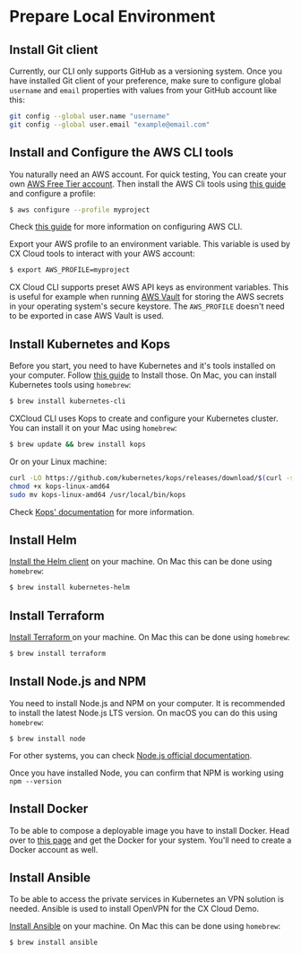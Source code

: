# Prepare Local Environment

## Install Git client

Currently, our CLI only supports GitHub as a versioning system. Once you have installed Git client of your preference, make sure to configure global `username` and `email` properties with values from your GitHub account like this:

```bash
git config --global user.name "username"
git config --global user.email "example@email.com"
```

## Install and Configure the AWS CLI tools

You naturally need an AWS account. For quick testing, You can create your own [AWS Free Tier account](https://aws.amazon.com/free/). Then install the AWS Cli tools using [this guide](https://docs.aws.amazon.com/cli/latest/userguide/installing.html) and configure a profile:

```bash
$ aws configure --profile myproject
```

Check [this guide](https://docs.aws.amazon.com/cli/latest/userguide/cli-chap-getting-started.html) for more information on configuring AWS CLI.

Export your AWS profile to an environment variable. This variable is used by CX Cloud tools to interact with your AWS account:

```bash
$ export AWS_PROFILE=myproject
```

CX Cloud CLI supports preset AWS API keys as environment variables. This is useful for example when running [AWS Vault](https://github.com/99designs/aws-vault) for storing the AWS secrets in your operating system's secure keystore. The `AWS_PROFILE` doesn't need to be exported in case AWS Vault is used.

## Install Kubernetes and Kops

Before you start, you need to have Kubernetes and it's tools installed on your computer. Follow [this guide](https://kubernetes.io/docs/tasks/tools/install-kubectl/) to Install those. On Mac, you can install Kubernetes tools using `homebrew`:

```bash
$ brew install kubernetes-cli
```

CXCloud CLI uses Kops to create and configure your Kubernetes cluster. You can install it on your Mac using `homebrew`:

```bash
$ brew update && brew install kops
```

Or on your Linux machine:

```bash
curl -LO https://github.com/kubernetes/kops/releases/download/$(curl -s https://api.github.com/repos/kubernetes/kops/releases/latest | grep tag_name | cut -d '"' -f 4)/kops-linux-amd64
chmod +x kops-linux-amd64
sudo mv kops-linux-amd64 /usr/local/bin/kops
```

Check [Kops' documentation](https://github.com/kubernetes/kops#installing) for more information.

## Install Helm

[Install the Helm client](https://docs.helm.sh/using_helm/#installing-helm) on your machine. On Mac this can be done using `homebrew`:

```bash
$ brew install kubernetes-helm
```

## Install Terraform

[Install Terraform ](https://www.terraform.io/intro/getting-started/install.html) on your machine. On Mac this can be done using `homebrew`:

```bash
$ brew install terraform
```

## Install Node.js and NPM

You need to install Node.js and NPM on your computer. It is recommended to install the latest Node.js LTS version. On macOS you can do this using `homebrew`:

```text
$ brew install node
```

For other systems, you can check [Node.js official documentation](https://nodejs.org/en/download/package-manager/).

Once you have installed Node, you can confirm that NPM is working using `npm --version`

## Install Docker

To be able to compose a deployable image you have to install Docker. Head over to [this page](https://docs.docker.com/install/#supported-platforms) and get the Docker for your system. You'll need to create a Docker account as well.

## Install Ansible

To be able to access the private services in Kubernetes an VPN solution is needed. Ansible is used to install OpenVPN for the CX Cloud Demo.

[Install Ansible](https://docs.ansible.com/ansible/latest/installation_guide/intro_installation.html) on your machine. On Mac this can be done using `homebrew`:

```text
$ brew install ansible
```

